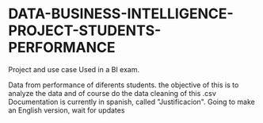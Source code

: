 # DATA-BUSINESS-INTELLIGENCE-PROJECT-STUDENTS-PERFORMANCE
Project and use case Used in a BI exam. 


Data from performance of diferents students. the objective of this is to analyze the data and of course do the data cleaning of this .csv
Documentation is currently in spanish, called "Justificacion". Going to make an English version, wait for updates

